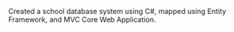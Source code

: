 Created a school database system using C#, mapped using Entity Framework, and MVC Core Web Application.
